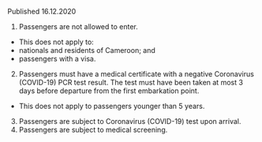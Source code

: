 Published 16.12.2020
1. Passengers are not allowed to enter.
- This does not apply to:
- nationals and residents of Cameroon; and
- passengers with a visa.
2. Passengers must have a medical certificate with a negative Coronavirus (COVID-19) PCR test result. The test must have been taken at most 3 days before departure from the first embarkation point.
- This does not apply to passengers younger than 5 years.
3. Passengers are subject to Coronavirus (COVID-19) test upon arrival.
4. Passengers are subject to medical screening.

